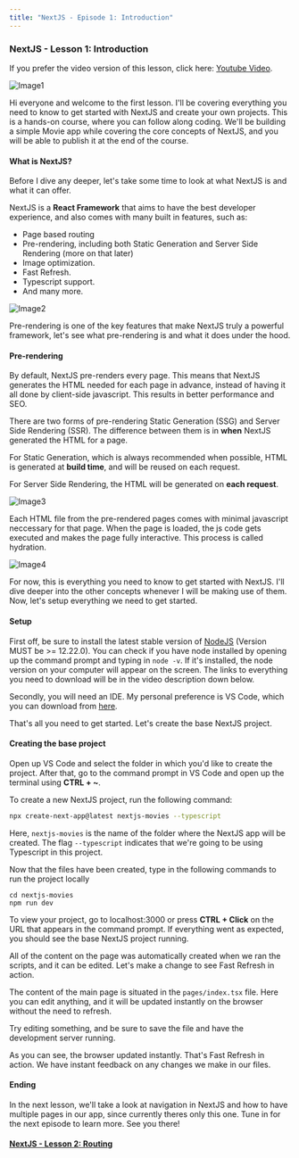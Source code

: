 ```yaml
---
title: "NextJS - Episode 1: Introduction"
---
```

### NextJS - Lesson 1: Introduction
If you prefer the video version of this lesson, click here: [Youtube Video](https://www.youtube.com/watch?v=uAXPlgB0YgM).

![Image1](https://pomodoroapi44ff78.blob.core.windows.net/obsidian-courses/Courses/NextJS/Episode1/1.png)

Hi everyone and welcome to the first lesson. I'll be covering everything you need to know to get started with NextJS and create your own projects. This is a hands-on course, where you can follow along coding. We'll be building a simple Movie app while covering the core concepts of NextJS, and you will be able to publish it at the end of the course.

#### What is NextJS?
Before I dive any deeper, let's take some time to look at what NextJS is and what it can offer.

NextJS is a **React Framework** that aims to have the best developer experience, and also comes with many built in features, such as:
- Page based routing
- Pre-rendering, including both Static Generation and Server Side Rendering (more on that later)
- Image optimization.
- Fast Refresh.
- Typescript support.
- And many more.

![Image2](https://pomodoroapi44ff78.blob.core.windows.net/obsidian-courses/Courses/NextJS/Episode1/2.png)

Pre-rendering is one of the key features that make NextJS truly a powerful framework, let's see what pre-rendering is and what it does under the hood.

#### Pre-rendering
By default, NextJS pre-renders every page. This means that NextJS generates the HTML needed for each page in advance, instead of having it all done by client-side javascript. This results in better performance and SEO.

There are two forms of pre-rendering Static Generation (SSG) and Server Side Rendering (SSR). The difference between them is in **when** NextJS generated the HTML for a page.

For Static Generation, which is always recommended when possible, HTML is generated at **build time**, and will be reused on each request.

For Server Side Rendering, the HTML will be generated on **each request**.

![Image3](https://pomodoroapi44ff78.blob.core.windows.net/obsidian-courses/Courses/NextJS/Episode1/3.png)

Each HTML file from the pre-rendered pages comes with minimal javascript neccessary for that page. When the page is loaded, the js code gets executed and makes the page fully interactive. This process is called hydration.

![Image4](https://pomodoroapi44ff78.blob.core.windows.net/obsidian-courses/Courses/NextJS/Episode1/4.png)

For now, this is everything you need to know to get started with NextJS. I'll dive deeper into the other concepts whenever I will be making use of them. Now, let's setup everything we need to get started.

#### Setup 
First off, be sure to install the latest stable version of [NodeJS](https://nodejs.org/en/)  (Version MUST be >= 12.22.0). You can check if you have node installed by opening up the command prompt and typing in `node -v`. If it's installed, the node version on your computer will appear on the screen. The links to everything you need to download will be in the video description down below.

Secondly, you will need an IDE. My personal preference is VS Code, which you can download from [here](https://code.visualstudio.com/).

That's all you need to get started. Let's create the base NextJS project.

#### Creating the base project
Open up VS Code and select the folder in which you'd like to create the project.
After that, go to the command prompt in VS Code and open up the terminal using **CTRL + ~**. 

To create a new NextJS project, run the following command:

```bash
npx create-next-app@latest nextjs-movies --typescript
```

Here, `nextjs-movies` is the name of the folder where the NextJS app will be created. The flag `--typescript` indicates that we're going to be using Typescript in this project.

Now that the files have been created, type in the following commands to run the project locally

```
cd nextjs-movies
npm run dev
```

To view your project, go to localhost:3000 or press **CTRL + Click** on the URL that appears in the command prompt. If everything went as expected, you should see the base NextJS project running. 

All of the content on the page was automatically created when we ran the scripts, and it can be edited. Let's make a change to see Fast Refresh in action.

The content of the main page is situated in the `pages/index.tsx` file. Here you can edit anything, and it will be updated instantly on the browser without the need to refresh. 

Try editing something, and be sure to save the file and have the development server running. 

As you can see, the browser updated instantly. That's Fast Refresh in action. We have instant feedback on any changes we make in our files.

#### Ending
In the next lesson, we'll take a look at navigation in NextJS and how to have multiple pages in our app, since currently theres only this one. Tune in for the next episode to learn more. See you there!

#### [NextJS - Lesson 2: Routing](Courses/NextJS/NextJS%20-%20Lesson%202.md)